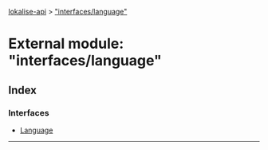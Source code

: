 [lokalise-api](../README.md) > ["interfaces/language"](../modules/_interfaces_language_.md)

# External module: "interfaces/language"

## Index

### Interfaces

* [Language](../interfaces/_interfaces_language_.language.md)

---

